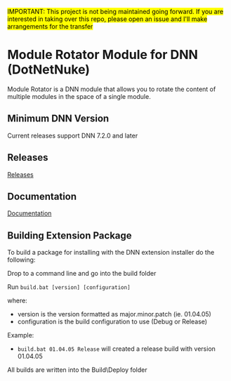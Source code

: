 <mark>IMPORTANT: This project is not being maintained going forward. If you are interested in taking over this repo, please open an issue and I'll make arrangements for the transfer</mark>

# Module Rotator Module for DNN (DotNetNuke)

Module Rotator is a DNN module that allows you to rotate the content of multiple modules in the space of a single module.

## Minimum DNN Version

Current releases support DNN 7.2.0 and later

## Releases

[Releases](https://github.com/redtempo/dnnstuff.modulerotator/releases)

## Documentation

[Documentation](https://redtempo.github.io/dnnstuff.modulerotator/)

## Building Extension Package

To build a package for installing with the DNN extension installer do the following:

Drop to a command line and go into the build folder

Run `build.bat [version] [configuration]`

where:

* version is the version formatted as major.minor.patch (ie. 01.04.05)
* configuration is the build configuration to use (Debug or Release)

Example:

* `build.bat 01.04.05 Release` will created a release build with version 01.04.05

All builds are written into the Build\Deploy folder
